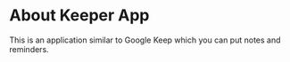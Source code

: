 <h1>About Keeper App</h1>

This is an application similar to Google Keep which you can put notes and reminders.
